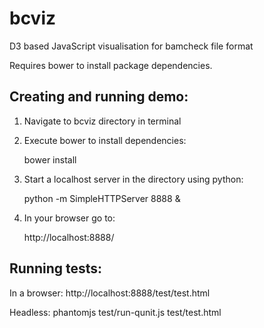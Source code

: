 bcviz
=====

D3 based JavaScript visualisation for bamcheck file format

Requires bower to install package dependencies.

Creating and running demo:
--------------------------

1. Navigate to bcviz directory in terminal

2. Execute bower to install dependencies:

    bower install

3. Start a localhost server in the directory using python:

    python -m SimpleHTTPServer 8888 &

4. In your browser go to: 

    http://localhost:8888/

Running tests:
--------------

In a browser: http://localhost:8888/test/test.html

Headless: phantomjs test/run-qunit.js test/test.html


